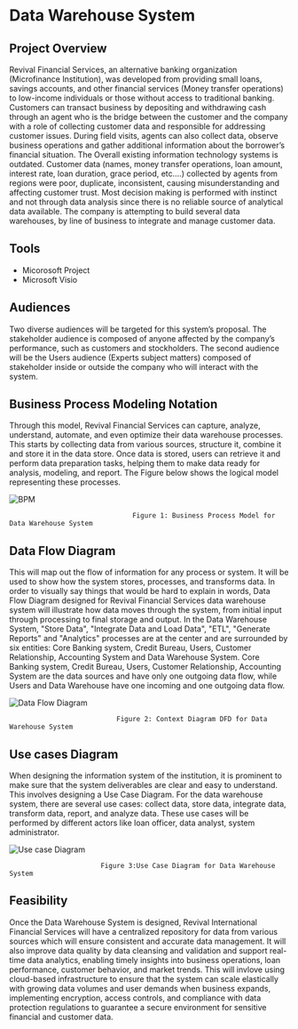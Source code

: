 # Data Warehouse System

## Project Overview

Revival Financial Services, an alternative banking organization (Microfinance Institution), was developed from providing small loans, savings accounts, and other financial services (Money transfer operations) to low-income individuals or those without access to traditional banking. Customers can transact business by depositing and withdrawing cash through an agent who is the bridge between the customer and the company with a role of collecting customer data and responsible for addressing customer issues. During field visits, agents can also collect data, observe business operations and gather additional information about the borrower’s financial situation. The Overall existing information technology systems is outdated.  Customer data (names, money transfer operations, loan amount, interest rate, loan duration, grace period, etc.…) collected by agents from regions were poor, duplicate, inconsistent, causing misunderstanding and affecting customer trust. Most decision making is performed with instinct and not through data analysis since there is no reliable source of analytical data available. The company is attempting to build several data warehouses, by line of business to integrate and manage customer data.

## Tools
- Micorosoft Project
- Microsoft Visio

## Audiences
Two diverse audiences will be targeted for this system’s proposal. The stakeholder audience is composed of anyone affected by the company’s performance, such as customers and stockholders. The second audience will be the Users audience (Experts subject matters) composed of stakeholder inside or outside the company who will interact with the system.  

## Business Process Modeling Notation 
 Through this model, Revival Financial Services can capture, analyze, understand, automate, and even optimize their data warehouse processes. This starts by collecting data from various sources, structure it, combine it and store it in the data store. Once data is stored, users can retrieve it and perform data preparation tasks, helping them to make data ready for analysis, modeling, and report. The Figure below shows the logical model representing these processes.
 
![BPM](https://github.com/user-attachments/assets/ea8770ec-5135-46b6-9c7d-9bd28d92e45b)

                                   Figure 1: Business Process Model for Data Warehouse System

 ## Data Flow Diagram 

 This will map out the flow of information for any process or system. It will be used to show how the system stores, processes, and transforms data. In order to visually say things that would be hard to explain in words, Data Flow Diagram designed for Revival Financial Services data warehouse system will illustrate how data moves through the system, from initial input through processing to final storage and output.  In the Data Warehouse System, "Store Data", "Integrate Data and Load Data", "ETL", "Generate Reports" and "Analytics" processes are at the center and are surrounded by six entities: Core Banking system, Credit Bureau, Users, Customer Relationship, Accounting System and Data Warehouse System. Core Banking system, Credit Bureau, Users, Customer Relationship, Accounting System are the data sources and have only one outgoing data flow, while Users and Data Warehouse have one incoming and one outgoing data flow.
 
![Data Flow Diagram](https://github.com/user-attachments/assets/7f434f24-ff07-4c80-ae23-0cbb5de344a3)

                               Figure 2: Context Diagram DFD for Data Warehouse System

## Use cases Diagram
When designing the information system of the institution, it is prominent to make sure that the system deliverables are clear and easy to understand. This involves designing a Use Case Diagram. For the data warehouse system, there are several use cases: collect data, store data, integrate data, transform data, report, and analyze data. These use cases will be performed by different actors like loan officer, data analyst, system administrator. 

![Use case Diagram](https://github.com/user-attachments/assets/15cd416a-a97f-407f-96d0-149109886ee7)

                           Figure 3:Use Case Diagram for Data Warehouse System

## Feasibility 

Once the Data Warehouse System is designed, Revival International Financial Services will have a centralized repository for data from various sources which will ensure consistent and accurate data management. It will also improve data quality by data cleansing and validation and support real-time data analytics, enabling timely insights into business operations, loan performance, customer behavior, and market trends. This will invlove using cloud-based infrastructure to ensure that the system can scale elastically with growing data volumes and user demands when business expands, implementing encryption, access controls, and compliance with data protection regulations to guarantee a secure environment for sensitive financial and customer data.
